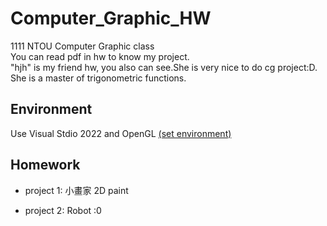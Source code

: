 # Computer_Graphic_HW

1111 NTOU Computer Graphic class <br>
You can read pdf in hw to know my project. <br>
"hjh" is my friend hw, you also can see.She is very nice to do cg project:D.
She is a master of trigonometric functions.

## Environment

Use Visual Stdio 2022 and OpenGL [(set environment)](https://juejin.cn/post/7030405762161573896)

## Homework

- project 1: 小畫家 2D paint

- project 2: Robot :0
